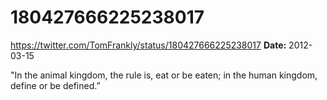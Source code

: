 # 180427666225238017
https://twitter.com/TomFrankly/status/180427666225238017
**Date:** 2012-03-15

"In the animal kingdom, the rule is, eat or be eaten; in the human kingdom, define or be defined.”
